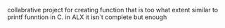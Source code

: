 collabrative project for creating function that is too what extent similar to printf funntion in C.
in ALX 
it isn`t complete but enough

